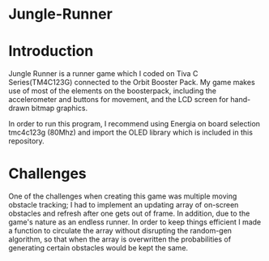 # Jungle-Runner
# Introduction
Jungle Runner is a runner game which I coded on Tiva C Series(TM4C123G) connected to the Orbit Booster Pack. My game makes use of most of the elements on the boosterpack, including the accelerometer and buttons for movement, and the LCD screen for hand-drawn bitmap graphics. 

In order to run this program, I recommend using Energia on board selection tmc4c123g (80Mhz) and import the OLED library which is included in this repository. 

# Challenges
One of the challenges when creating this game was multiple moving obstacle tracking; I had to implement an updating array of on-screen obstacles and refresh after one gets out of frame. In addition, due to the game's nature as an endless runner. In order to keep things efficient I made a function to circulate the array without disrupting the random-gen algorithm, so that when the array is overwritten the probabilities of generating certain obstacles would be kept the same. 

